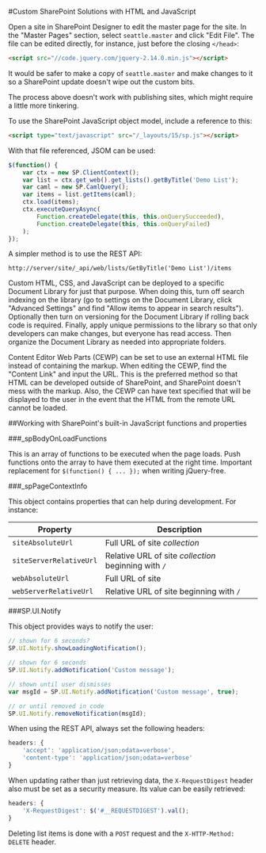 #Custom SharePoint Solutions with HTML and JavaScript

Open a site in SharePoint Designer to edit the 
master page for the site.  In the "Master Pages"
section, select `seattle.master` and click "Edit
File".  The file can be edited directly, for 
instance, just before the closing `</head>`:

```html
<script src="//code.jquery.com/jquery-2.14.0.min.js"></script>
```

It would be safer to make a copy of `seattle.master`
and make changes to it so a SharePoint update
doesn't wipe out the custom bits.

The process above doesn't work with publishing
sites, which might require a little more tinkering.

To use the SharePoint JavaScript object model,
include a reference to this:

```html
<script type="text/javascript" src="/_layouts/15/sp.js"></script>
```

With that file referenced, JSOM can be used:

```javascript
$(function() {
	var ctx = new SP.ClientContext();
	var list = ctx.get_web().get_lists().getByTitle('Demo List');
	var caml = new SP.CamlQuery();
	var items = list.getItems(caml);
	ctx.load(items);
	ctx.executeQueryAsync(
		Function.createDelegate(this, this.onQuerySucceeded),
		Function.createDelegate(this, this.onQueryFailed)
	);
});
```

A simpler method is to use the REST API:

```
http://server/site/_api/web/lists/GetByTitle('Demo List')/items
```

Custom HTML, CSS, and JavaScript can be deployed to a 
specific Document Library for just that purpose.  When
doing this, turn off search indexing on the library
(go to settings on the Document Library, click "Advanced
Settings" and find "Allow items to appear in search results").
Optionally then turn on versioning for the Document Library
if rolling back code is required.  Finally, apply unique 
permissions to the library so that only developers can
make changes, but everyone has read access.  Then organize
the Document Library as needed into appropriate folders.

Content Editor Web Parts (CEWP) can be set to use an 
external HTML file instead of containing the markup.
When editing the CEWP, find the "Content Link" and input the URL.
This is the preferred method so that HTML can be developed
outside of SharePoint, and SharePoint doesn't mess with
the markup.  Also, the CEWP can have text specified that
will be displayed to the user in the event that the HTML
from the remote URL cannot be loaded.


##Working with SharePoint's built-in JavaScript functions and properties

###_spBodyOnLoadFunctions

This is an array of functions to be executed when the
page loads.  Push functions onto the array to have them
executed at the right time.  Important replacement for
`$(function() { ... });` when writing jQuery-free.

###_spPageContextInfo

This object contains properties that can help during
development.  For instance:

| Property               | Description  |
| ---------------------- |---------------|
| `siteAbsoluteUrl`      | Full URL of site *collection*   |
| `siteServerRelativeUrl`| Relative URL of site *collection* beginning with `/` |
| `webAbsoluteUrl`       | Full URL of site       |
| `webServerRelativeUrl` | Relative URL of site beginning with `/` |


###SP.UI.Notify

This object provides ways to notify the user:

```javascript
// shown for 6 seconds?
SP.UI.Notify.showLoadingNotification();

// shown for 6 seconds
SP.UI.Notify.addNotification('Custom message');

// shown until user dismisses
var msgId = SP.UI.Notify.addNotification('Custom message', true);

// or until removed in code
SP.UI.Notify.removeNotification(msgId);
```

When using the REST API, always set the 
following headers:

```javascript
headers: {
	'accept': 'application/json;odata=verbose',
	'content-type': 'application/json;odata=verbose'
}
```

When updating rather than just retrieving 
data, the `X-RequestDigest` header also
must be set as a security measure.  Its 
value can be easily retrieved:

```javascript
headers: {
	'X-RequestDigest': $('#__REQUESTDIGEST').val();
}
```

Deleting list items is done with a `POST`
request and the `X-HTTP-Method: DELETE`
header.